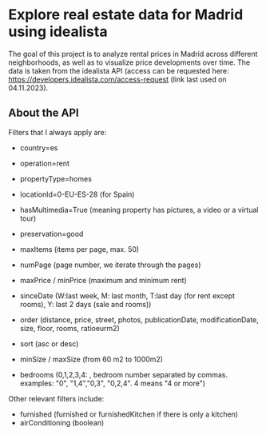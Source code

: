 # Explore real estate data for Madrid using idealista

The goal of this project is to analyze rental prices in Madrid across different neighborhoods, as well as to visualize price developments over time. 
The data is taken from the idealista API (access can be requested here: https://developers.idealista.com/access-request (link last used on 04.11.2023).

## About the API

Filters that I always apply are:
* country=es
* operation=rent
* propertyType=homes
* locationId=0-EU-ES-28 (for Spain)
* hasMultimedia=True (meaning property has pictures, a video or a virtual tour)
* preservation=good

* maxItems (items per page, max. 50)
* numPage (page number, we iterate through the pages)
* maxPrice / minPrice (maximum and minimum rent)
* sinceDate (W:last week, M: last month, T:last day (for rent except rooms), Y: last 2 days (sale and rooms))
* order (distance, price, street, photos, publicationDate, modificationDate, size, floor, rooms, ratioeurm2)
* sort (asc or desc)
* minSize / maxSize (from 60 m2 to 1000m2)
* bedrooms (0,1,2,3,4: , bedroom number separated by commas. examples: "0", "1,4","0,3", "0,2,4". 4 means "4 or more")


Other relevant filters include:
* furnished (furnished or furnishedKitchen if there is only a kitchen)
* airConditioning (boolean)
